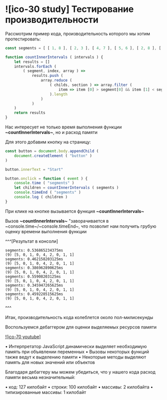 # ![ico-30 study] Тестирование производительности

Рассмотрим пример кода, производительность которого мы хотим протестировать:

~~~~javascript
const segments = [ [ 1, 8 ], [ 2, 3 ], [ 4, 7 ], [ 5, 6 ], [ 2, 8 ], [ 3, 7 ], [ 4, 6 ], [ 1, 5 ], [ 1, 6 ] ]

function countInnerIntervals ( intervals ) {
    let results = []
    intervals.forEach (
        ( segment, index, array ) =>
            results.push (
                array.reduce (
                    ( childs, section ) => array.filter (
                        item => item [0] > segment[0] && item [1] < segment[1]
                    ).length
                )
            )
    )
    return results
}
~~~~

Нас интересует не только время выполнения функции **~countInnerIntervals~**, но и расход памяти

Для этого добавим кнопку на страницу:

~~~~javascript
const button = document.body.appendChild (
    document.createElement ( "button" )
)

button.innerText = "Start"

button.onclick = function ( event ) {
    console.time ( "segments" )
    let children = countInnerIntervals ( segments )
    console.timeEnd ( "segments" )
    console.log ( children )
}
~~~~

При клике на кнопке вызывается функция **~countInnerIntervals~**

Вызов **~countInnerIntervals~** "заворачивается в ~console.time~/~console.timeEnd~, что позволит нам получить грубую оценку времени выполнения функции

^^^[Результат в консоли]

~~~console
segments: 0.536865234375ms
(9) [5, 0, 1, 0, 4, 2, 0, 1, 1]
segments: 0.462158203125ms
(9) [5, 0, 1, 0, 4, 2, 0, 1, 1]
segments: 0.386962890625ms
(9) [5, 0, 1, 0, 4, 2, 0, 1, 1]
segments: 0.55908203125ms
(9) [5, 0, 1, 0, 4, 2, 0, 1, 1]
segments: 0.345947265625ms
(9) [5, 0, 1, 0, 4, 2, 0, 1, 1]
segments: 0.459228515625ms
(9) [5, 0, 1, 0, 4, 2, 0, 1, 1]
~~~

^^^

Итак, производительность кода колеблется около пол-милисекунды

Воспользуемся дебаггером для оценки выделяемых ресурсов памяти

[![ico-70 youtube]](https://youtu.be/nDNEiu_xwf0)

• Интерпретатор JavaScript динамически выделяет необходимую память при объявлении переменных
• Вызовы некоторых функций также ведут к выделению памяти
• Некоторые методы выделяют память для новых значений или объектов

Благодаря дебаггеру мы можем убедиться, что у нашего кода расход памяти весьма незначительный:

• код:                    127 килобайт
• строки:                 100 килобайт
• массивы:                  2 килобайта
• типизированные массивы:   1 килобайт
